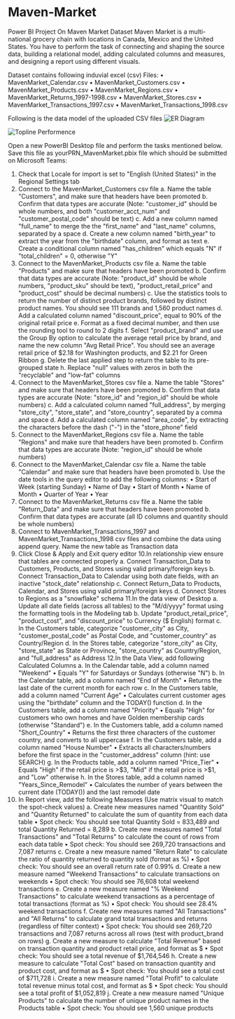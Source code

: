 # Maven-Market
Power BI Project On Maven Market Dataset
Maven Market is a multi-national grocery chain with locations in Canada, Mexico and the United States. You have to perform the task of connecting and shaping the source data, building a relational model, adding calculated columns and measures, and designing a report using different visuals.

Dataset contains following induvial excel (csv) Files:
•	MavenMarket_Calendar.csv
•	MavenMarket_Customers.csv
•	MavenMarket_Products.csv
•	MavenMarket_Regions.csv
•	MavenMarket_Returns_1997-1998.csv
•	MavenMarket_Stores.csv
•	MavenMarket_Transactions_1997.csv
•	MavenMarket_Transactions_1998.csv

Following is the data model of the uploaded CSV files 
![ER Diagram](https://user-images.githubusercontent.com/112102301/223804392-e1f0de5a-76f4-480b-a576-a939ba654cb5.jpg)

![Topline Performence](https://user-images.githubusercontent.com/112102301/223807640-94bdd951-0a2c-42ef-87f0-e96dd60ea9cb.jpg)



Open a new PowerBI Desktop file and perform the tasks mentioned below. Save this file as yourPRN_MavenMarket.pbix file which should be submitted on Microsoft Teams: 
1. Check that Locale for import is set to "English (United States)" in the Regional Settings tab 
2. Connect to the MavenMarket_Customers csv file 
a. Name the table "Customers", and make sure that headers have been promoted
b. Confirm that data types are accurate (Note: "customer_id" should be whole numbers, and both "customer_acct_num" and "customer_postal_code" should be text) 
c. Add a new column named "full_name" to merge the the "first_name" and "last_name" columns, separated by a space 
d. Create a new column named "birth_year" to extract the year from the "birthdate" column, and format as text 
e. Create a conditional column named "has_children" which equals "N" if "total_children" = 0, otherwise "Y" 
3. Connect to the MavenMarket_Products csv file 
a. Name the table "Products" and make sure that headers have been promoted
b. Confirm that data types are accurate (Note: "product_id" should be whole numbers, "product_sku" should be text), "product_retail_price" and "product_cost" should be decimal numbers) 
c. Use the statistics tools to return the number of distinct product brands, followed by distinct product names. You should see 111 brands and 1,560 product names 
d. Add a calculated column named "discount_price", equal to 90% of the original retail price 
e. Format as a fixed decimal number, and then use the rounding tool to round to 2 digits 
f. Select "product_brand" and use the Group By option to calculate the average retail price by brand, and name the new column "Avg Retail Price". You should see an average retail price of $2.18 for Washington products, and $2.21 for Green Ribbon 
g. Delete the last applied step to return the table to its pre-grouped state h. Replace "null" values with zeros in both the "recyclable" and "low-fat" columns
4. Connect to the MavenMarket_Stores csv file 
a. Name the table "Stores" and make sure that headers have been promoted 
b. Confirm that data types are accurate (Note: "store_id" and "region_id" should be whole numbers) 
c. Add a calculated column named "full_address", by merging "store_city", "store_state", and "store_country", separated by a comma and space 
d. Add a calculated column named "area_code", by extracting the characters before the dash ("-") in the "store_phone" field 
5. Connect to the MavenMarket_Regions csv file 
a. Name the table "Regions" and make sure that headers have been promoted 
b. Confirm that data types are accurate (Note: "region_id" should be whole numbers) 
6. Connect to the MavenMarket_Calendar csv file 
a. Name the table "Calendar" and make sure that headers have been promoted 
b. Use the date tools in the query editor to add the following columns: 
• Start of Week (starting Sunday) 
• Name of Day 
• Start of Month 
• Name of Month 
• Quarter of Year 
• Year 
7. Connect to the MavenMarket_Returns csv file 
a. Name the table "Return_Data" and make sure that headers have been promoted
b. Confirm that data types are accurate (all ID columns and quantity should be whole numbers) 
8. Connect to MavenMarket_Transactions_1997 and MavenMarket_Transactions_1998 csv files and combine the data using append query. Name the new table as Transaction data 
9. Click Close & Apply and Exit query editor 
10.In relationship view ensure that tables are connected properly 
a. Connect Transaction_Data to Customers, Products, and Stores using valid primary/foreign keys 
b. Connect Transaction_Data to Calendar using both date fields, with an inactive "stock_date" relationship 
c. Connect Return_Data to Products, Calendar, and Stores using valid primary/foreign keys 
d. Connect Stores to Regions as a "snowflake" schema 
11.In the data view of Desktop 
a. Update all date fields (across all tables) to the "M/d/yyyy" format using the formatting tools in the Modeling tab 
b. Update "product_retail_price", "product_cost", and "discount_price" to Currency ($ English) format 
c. In the Customers table, categorize "customer_city" as City, "customer_postal_code" as Postal Code, and "customer_country" as Country/Region 
d. In the Stores table, categorize "store_city" as City, "store_state" as State or Province, "store_country" as Country/Region, and "full_address" as Address 
12.In the Data View, add following Calculated Columns 
a. In the Calendar table, add a column named "Weekend" • Equals "Y" for Saturdays or Sundays (otherwise "N") 
b. In the Calendar table, add a column named "End of Month" • Returns the last date of the current month for each row 
c. In the Customers table, add a column named "Current Age" • Calculates current customer ages using the "birthdate" column and the TODAY() function 
d. In the Customers table, add a column named "Priority" • Equals "High" for customers who own homes and have Golden membership cards (otherwise "Standard") 
e. In the Customers table, add a column named "Short_Country" • Returns the first three characters of the customer country, and converts to all uppercase 
f. In the Customers table, add a column named "House Number" • Extracts all characters/numbers before the first space in the "customer_address" column (hint: use SEARCH)
g. In the Products table, add a column named "Price_Tier" • Equals "High" if the retail price is >$3, "Mid" if the retail price is >$1, and "Low" otherwise 
h. In the Stores table, add a column named "Years_Since_Remodel" • Calculates the number of years between the current date (TODAY()) and the last remodel date 
13. In Report view, add the following Measures (Use matrix visual to match the spot-check values) 
a. Create new measures named "Quantity Sold" and "Quantity Returned" to calculate the sum of quantity from each data table • Spot check: You should see total Quantity Sold = 833,489 and total Quantity Returned = 8,289 
b. Create new measures named "Total Transactions" and "Total Returns" to calculate the count of rows from each data table • Spot check: You should see 269,720 transactions and 7,087 returns 
c. Create a new measure named "Return Rate" to calculate the ratio of quantity returned to quantity sold (format as %) • Spot check: You should see an overall return rate of 0.99% 
d. Create a new measure named "Weekend Transactions" to calculate transactions on weekends • Spot check: You should see 76,608 total weekend transactions 
e. Create a new measure named "% Weekend Transactions" to calculate weekend transactions as a percentage of total transactions (format as %) • Spot check: You should see 28.4% weekend transactions
f. Create new measures named "All Transactions" and "All Returns" to calculate grand total transactions and returns (regardless of filter context) • Spot check: You should see 269,720 transactions and 7,087 returns across all rows (test with product_brand on rows) 
g. Create a new measure to calculate "Total Revenue" based on transaction quantity and product retail price, and format as $ • Spot check: You should see a total revenue of $1,764,546 
h. Create a new measure to calculate "Total Cost" based on transaction quantity and product cost, and format as $ • Spot check: You should see a total cost of $711,728 
i. Create a new measure named "Total Profit" to calculate total revenue minus total cost, and format as $ • Spot check: You should see a total profit of $1,052,819
j. Create a new measure named "Unique Products" to calculate the number of unique product names in the Products table • Spot check: You should see 1,560 unique products
